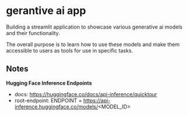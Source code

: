 # gerantive ai app
Building a streamlit application to showcase various generative ai models and their functionality.

The overall purpose is to learn how to use these models and make them accessible to users as tools for use in specific tasks.


Notes
-----

**Hugging Face Inference Endpoints**
- docs: https://huggingface.co/docs/api-inference/quicktour
- root-endpoint: ENDPOINT = https://api-inference.huggingface.co/models/<MODEL_ID>